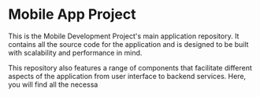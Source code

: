 # Mobile App Project

This is the Mobile Development Project's main application repository. It contains all the source code for the application and is designed to be built with scalability and performance in mind.

This repository also features a range of components that facilitate different aspects of the application from user interface to backend services. Here, you will find all the necessa